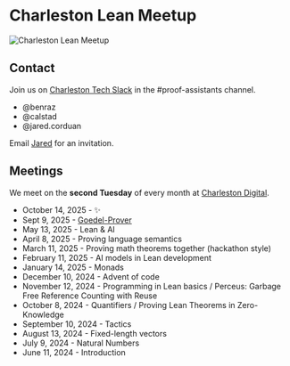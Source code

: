 # Charleston Lean Meetup

![Charleston Lean Meetup](images/chs-lean.jpg)

## Contact

Join us on [Charleston Tech Slack](https://charlestontechslack.slack.com/)
in the #proof-assistants channel.
* @benraz
* @calstad
* @jared.corduan

Email [Jared](https://jaredcorduan.github.io) for an invitation.

## Meetings

We meet on the **second Tuesday** of every month at [Charleston Digital](https://www.charlestondigital.com).

* October 14, 2025 - :sparkles:
* Sept 9, 2025 - [Goedel-Prover](https://arxiv.org/abs/2502.07640)
* May 13, 2025 - Lean & AI
* April 8, 2025 - Proving language semantics
* March 11, 2025 - Proving math theorems together (hackathon style)
* February 11, 2025 - AI models in Lean development
* January 14, 2025 - Monads
* December 10, 2024 - Advent of code
* November 12, 2024 - Programming in Lean basics / Perceus: Garbage Free Reference Counting with Reuse
* October 8, 2024 - Quantifiers / Proving Lean Theorems in Zero-Knowledge
* September 10, 2024 - Tactics
* August 13, 2024 - Fixed-length vectors
* July 9, 2024 - Natural Numbers
* June 11, 2024  - Introduction
